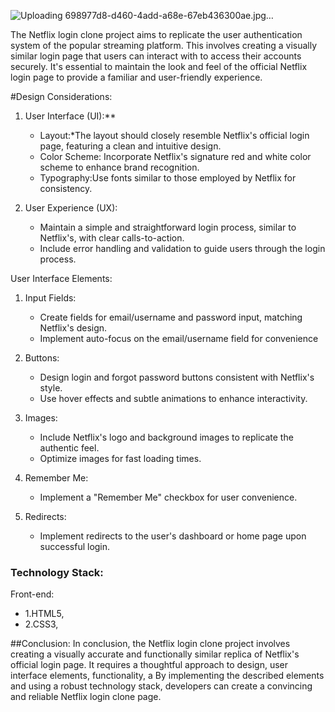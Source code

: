 

![Uploading 698977d8-d460-4add-a68e-67eb436300ae.jpg…]()

The Netflix login clone project aims to replicate the user authentication system of the popular streaming platform. This involves creating a visually similar login page that users can interact with to access their accounts securely. It's essential to maintain the look and feel of the official Netflix login page to provide a familiar and user-friendly experience.

#Design Considerations:
1. User Interface (UI):**
   - Layout:*The layout should closely resemble Netflix's official login page, featuring a clean and intuitive design.
   - Color Scheme: Incorporate Netflix's signature red and white color scheme to enhance brand recognition.
   - Typography:Use fonts similar to those employed by Netflix for consistency.


3. User Experience (UX):
   - Maintain a simple and straightforward login process, similar to Netflix's, with clear calls-to-action.
   - Include error handling and validation to guide users through the login process.

User Interface Elements:
1. Input Fields:
   - Create fields for email/username and password input, matching Netflix's design.
   - Implement auto-focus on the email/username field for convenience

2. Buttons:
   - Design login and forgot password buttons consistent with Netflix's style.
   - Use hover effects and subtle animations to enhance interactivity.

3. Images:
   - Include Netflix's logo and background images to replicate the authentic feel.
   - Optimize images for fast loading times.

4. Remember Me:
   - Implement a "Remember Me" checkbox for user convenience.


4. Redirects:
   - Implement redirects to the user's dashboard or home page upon successful login.



### Technology Stack:
Front-end:
   - 1.HTML5,
   - 2.CSS3,








##Conclusion:
In conclusion, the Netflix login clone project involves creating a visually accurate and functionally similar replica of Netflix's official login page. It requires a thoughtful approach to design, user interface elements, functionality, a By implementing the described elements and using a robust technology stack, developers can create a convincing and reliable Netflix login clone page.
